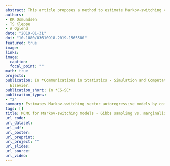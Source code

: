 ```yaml
---
abstract: This article proposes a method to estimate Markov-switching vector autoregressive models that combines (integrated over latent states) marginal likelihood and Hamiltonian Monte Carlo. The method is compared to commonly used implementations of Gibbs sampling. The proposed method is found to be numerically robust, flexible with respect to model specification and easy to implement using the Stan software package. The methodology is illustrated on a real data application exploring time-varying cointegration relationships in a data set consisting of crude oil and natural gas prices.
authors:
- KK Osmundsen
- TS Kleppe
- A Oglend
date: "2019-01-31"
doi: "10.1080/03610918.2019.1565580"
featured: true
image:
links:
image:
  caption: 
  focal_point: ""  
math: true
projects:
publication: In *Communications in Statistics - Simulation and Computation*,
  Elsevier.
publication_short: In *CS-SC*
publication_types:
- "2"
summary: Estimates Markov-switching vector autoregressive models by combining marginal likelihood and Hamiltonian Monte Carlo.
tags: []
title: MCMC for Markov-switching models - Gibbs sampling vs. marginalized likelihood
url_code:
url_dataset:
url_pdf:
url_poster:
url_preprint: 
url_project: ""
url_slides:
url_source:
url_video:
---
```

